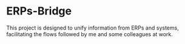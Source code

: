 # ERPs-Bridge
This project is designed to unify information from ERPs and systems, facilitating the flows followed by me and some colleagues at work.
